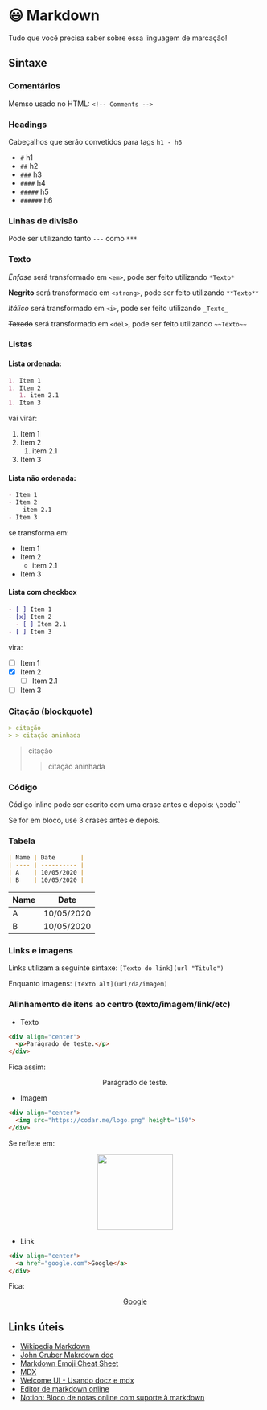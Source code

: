 # 😃 Markdown

Tudo que você precisa saber sobre essa linguagem de marcação!

## Sintaxe

### Comentários

Memso usado no HTML: `<!-- Comments -->`

### Headings

Cabeçalhos que serão convetidos para tags `h1 - h6`

- `#` h1
- `##` h2
- `###` h3
- `####` h4
- `#####` h5
- `######` h6

### Linhas de divisão

Pode ser utilizando tanto `---` como `***`

### Texto

*Ênfase* será transformado em `<em>`, pode ser feito utilizando `*Texto*`

**Negrito** será transformado em `<strong>`, pode ser feito utilizando `**Texto**`

_Itálico_ será transformado em `<i>`, pode ser feito utilizando `_Texto_`

~~Taxado~~ será transformado em `<del>`, pode ser feito utilizando `~~Texto~~`

### Listas

#### Lista ordenada:

```markdown
1. Item 1
1. Item 2
   1. item 2.1
1. Item 3
```

vai virar:

1. Item 1
1. Item 2
   1. item 2.1
1. Item 3

#### Lista não ordenada:

```markdown
- Item 1
- Item 2
  - item 2.1
- Item 3
```

se transforma em:

- Item 1
- Item 2
  - item 2.1
- Item 3

#### Lista com checkbox

```markdown
- [ ] Item 1
- [x] Item 2
  - [ ] Item 2.1
- [ ] Item 3
```

vira:

- [ ] Item 1
- [x] Item 2
  - [ ] Item 2.1
- [ ] Item 3

### Citação (blockquote)

```markdown
> citação
> > citação aninhada
```

> citação
> > citação aninhada

### Código

Código inline pode ser escrito com uma crase antes e depois: `\`code\``

Se for em bloco, use 3 crases antes e depois.


### Tabela

```markdown
| Name | Date       |
| ---- | ---------- |
| A    | 10/05/2020 |
| B    | 10/05/2020 |
```

| Name | Date       |
| ---- | ---------- |
| A    | 10/05/2020 |
| B    | 10/05/2020 |

### Links e imagens

Links utilizam a seguinte sintaxe: `[Texto do link](url "Titulo")`

Enquanto imagens: `[texto alt](url/da/imagem)`

### Alinhamento de itens ao centro (texto/imagem/link/etc)

- Texto
```markdown
<div align="center">
  <p>Parágrado de teste.</p>
</div>
```

Fica assim:
<div align="center">
  <p>Parágrado de teste.</p>
</div>

- Imagem

```markdown
<div align="center">
  <img src="https://codar.me/logo.png" height="150">
</div>
```

Se reflete em:
<div align="center">
  <img src="https://codar.me/logo.png" height="150">
</div>

- Link

```markdown
<div align="center">
  <a href="google.com">Google</a>
</div>
```

Fica:
<div align="center">
  <a href="google.com">Google</a>
</div>

## Links úteis

- [Wikipedia Markdown](https://pt.wikipedia.org/wiki/Markdown)
-  [John Gruber Makrdown doc](https://daringfireball.net/projects/markdown/)
-  [Markdown Emoji Cheat Sheet](https://github.com/ikatyang/emoji-cheat-sheet)
-  [MDX](https://github.com/mdx-js/mdx)
-  [Welcome UI - Usando docz e mdx](http://welcome-ui.com/components/dropdown-menu)
-  [Editor de markdown online](http://stackedit.io/)
-  [Notion: Bloco de notas online com suporte à markdown](https://www.notion.so/?r=e72a51358ca4421997f9acb6797e584c)